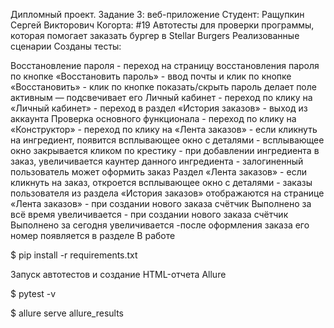 Дипломный проект. Задание 3: веб-приложение
Студент: Ращупкин Сергей Викторович
Когорта: #19
Автотесты для проверки программы, которая помогает заказать бургер в Stellar Burgers
Реализованные сценарии
Созданы тесты:

Восстановление пароля
    - переход на страницу восстановления пароля по кнопке «Восстановить пароль»
    - ввод почты и клик по кнопке «Восстановить»
    - клик по кнопке показать/скрыть пароль делает поле активным — подсвечивает его
Личный кабинет 
    - переход по клику на «Личный кабинет»
    - переход в раздел «История заказов»
    - выход из аккаунта
Проверка основного функционала
    - переход по клику на «Конструктор»
    - переход по клику на «Лента заказов»
    - если кликнуть на ингредиент, появится всплывающее окно с деталями
    - всплывающее окно закрывается кликом по крестику
    - при добавлении ингредиента в заказ, увеличивается каунтер данного ингредиента
    - залогиненный пользователь может оформить заказ
Раздел «Лента заказов»
    - если кликнуть на заказ, откроется всплывающее окно с деталями
    - заказы пользователя из раздела «История заказов» отображаются на странице «Лента заказов»
    - при создании нового заказа счётчик Выполнено за всё время увеличивается
    - при создании нового заказа счётчик Выполнено за сегодня увеличивается
     -после оформления заказа его номер появляется в разделе В работе

$ pip install -r requirements.txt

Запуск автотестов и создание HTML-отчета Allure

$ pytest -v

$ allure serve allure_results